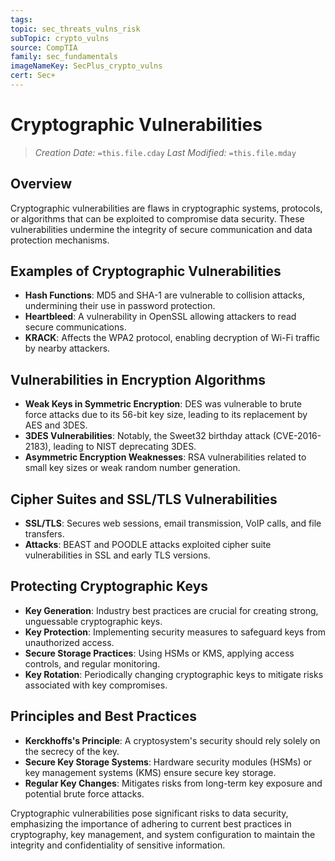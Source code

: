 ```yaml
---
tags: 
topic: sec_threats_vulns_risk
subTopic: crypto_vulns
source: CompTIA
family: sec_fundamentals
imageNameKey: SecPlus_crypto_vulns
cert: Sec+
---
```

# Cryptographic Vulnerabilities
> *Creation Date:* `=this.file.cday`
> *Last Modified:* `=this.file.mday`
## Overview
Cryptographic vulnerabilities are flaws in cryptographic systems, protocols, or algorithms that can be exploited to compromise data security. These vulnerabilities undermine the integrity of secure communication and data protection mechanisms.

## Examples of Cryptographic Vulnerabilities
- **Hash Functions**: MD5 and SHA-1 are vulnerable to collision attacks, undermining their use in password protection.
- **Heartbleed**: A vulnerability in OpenSSL allowing attackers to read secure communications.
- **KRACK**: Affects the WPA2 protocol, enabling decryption of Wi-Fi traffic by nearby attackers.

## Vulnerabilities in Encryption Algorithms
- **Weak Keys in Symmetric Encryption**: DES was vulnerable to brute force attacks due to its 56-bit key size, leading to its replacement by AES and 3DES.
- **3DES Vulnerabilities**: Notably, the Sweet32 birthday attack (CVE-2016-2183), leading to NIST deprecating 3DES.
- **Asymmetric Encryption Weaknesses**: RSA vulnerabilities related to small key sizes or weak random number generation.

## Cipher Suites and SSL/TLS Vulnerabilities
- **SSL/TLS**: Secures web sessions, email transmission, VoIP calls, and file transfers.
- **Attacks**: BEAST and POODLE attacks exploited cipher suite vulnerabilities in SSL and early TLS versions.

## Protecting Cryptographic Keys
- **Key Generation**: Industry best practices are crucial for creating strong, unguessable cryptographic keys.
- **Key Protection**: Implementing security measures to safeguard keys from unauthorized access.
- **Secure Storage Practices**: Using HSMs or KMS, applying access controls, and regular monitoring.
- **Key Rotation**: Periodically changing cryptographic keys to mitigate risks associated with key compromises.

## Principles and Best Practices
- **Kerckhoffs's Principle**: A cryptosystem's security should rely solely on the secrecy of the key.
- **Secure Key Storage Systems**: Hardware security modules (HSMs) or key management systems (KMS) ensure secure key storage.
- **Regular Key Changes**: Mitigates risks from long-term key exposure and potential brute force attacks.

Cryptographic vulnerabilities pose significant risks to data security, emphasizing the importance of adhering to current best practices in cryptography, key management, and system configuration to maintain the integrity and confidentiality of sensitive information.
